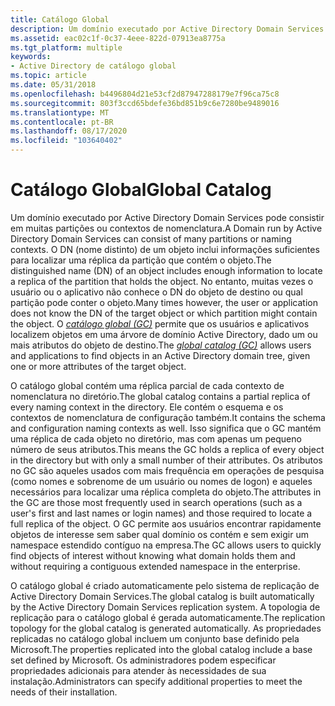 ```yaml
---
title: Catálogo Global
description: Um domínio executado por Active Directory Domain Services pode consistir em muitas partições ou contextos de nomenclatura.
ms.assetid: eac02c1f-0c37-4eee-822d-07913ea8775a
ms.tgt_platform: multiple
keywords:
- Active Directory de catálogo global
ms.topic: article
ms.date: 05/31/2018
ms.openlocfilehash: b4496804d21e53cf2d87947288179e7f96ca75c8
ms.sourcegitcommit: 803f3ccd65bdefe36bd851b9c6e7280be9489016
ms.translationtype: MT
ms.contentlocale: pt-BR
ms.lasthandoff: 08/17/2020
ms.locfileid: "103640402"
---
```

# <a name="global-catalog"></a><span data-ttu-id="8a382-104">Catálogo Global</span><span class="sxs-lookup"><span data-stu-id="8a382-104">Global Catalog</span></span>

<span data-ttu-id="8a382-105">Um domínio executado por Active Directory Domain Services pode consistir em muitas partições ou contextos de nomenclatura.</span><span class="sxs-lookup"><span data-stu-id="8a382-105">A Domain run by Active Directory Domain Services can consist of many partitions or naming contexts.</span></span> <span data-ttu-id="8a382-106">O DN (nome distinto) de um objeto inclui informações suficientes para localizar uma réplica da partição que contém o objeto.</span><span class="sxs-lookup"><span data-stu-id="8a382-106">The distinguished name (DN) of an object includes enough information to locate a replica of the partition that holds the object.</span></span> <span data-ttu-id="8a382-107">No entanto, muitas vezes o usuário ou o aplicativo não conhece o DN do objeto de destino ou qual partição pode conter o objeto.</span><span class="sxs-lookup"><span data-stu-id="8a382-107">Many times however, the user or application does not know the DN of the target object or which partition might contain the object.</span></span> <span data-ttu-id="8a382-108">O [*catálogo global (GC)*](/previous-versions/windows/desktop/legacy/ms681905(v=vs.85)) permite que os usuários e aplicativos localizem objetos em uma árvore de domínio Active Directory, dado um ou mais atributos do objeto de destino.</span><span class="sxs-lookup"><span data-stu-id="8a382-108">The [*global catalog (GC)*](/previous-versions/windows/desktop/legacy/ms681905(v=vs.85)) allows users and applications to find objects in an Active Directory domain tree, given one or more attributes of the target object.</span></span>

<span data-ttu-id="8a382-109">O catálogo global contém uma réplica parcial de cada contexto de nomenclatura no diretório.</span><span class="sxs-lookup"><span data-stu-id="8a382-109">The global catalog contains a partial replica of every naming context in the directory.</span></span> <span data-ttu-id="8a382-110">Ele contém o esquema e os contextos de nomenclatura de configuração também.</span><span class="sxs-lookup"><span data-stu-id="8a382-110">It contains the schema and configuration naming contexts as well.</span></span> <span data-ttu-id="8a382-111">Isso significa que o GC mantém uma réplica de cada objeto no diretório, mas com apenas um pequeno número de seus atributos.</span><span class="sxs-lookup"><span data-stu-id="8a382-111">This means the GC holds a replica of every object in the directory but with only a small number of their attributes.</span></span> <span data-ttu-id="8a382-112">Os atributos no GC são aqueles usados com mais frequência em operações de pesquisa (como nomes e sobrenome de um usuário ou nomes de logon) e aqueles necessários para localizar uma réplica completa do objeto.</span><span class="sxs-lookup"><span data-stu-id="8a382-112">The attributes in the GC are those most frequently used in search operations (such as a user's first and last names or login names) and those required to locate a full replica of the object.</span></span> <span data-ttu-id="8a382-113">O GC permite aos usuários encontrar rapidamente objetos de interesse sem saber qual domínio os contém e sem exigir um namespace estendido contíguo na empresa.</span><span class="sxs-lookup"><span data-stu-id="8a382-113">The GC allows users to quickly find objects of interest without knowing what domain holds them and without requiring a contiguous extended namespace in the enterprise.</span></span>

<span data-ttu-id="8a382-114">O catálogo global é criado automaticamente pelo sistema de replicação de Active Directory Domain Services.</span><span class="sxs-lookup"><span data-stu-id="8a382-114">The global catalog is built automatically by the Active Directory Domain Services replication system.</span></span> <span data-ttu-id="8a382-115">A topologia de replicação para o catálogo global é gerada automaticamente.</span><span class="sxs-lookup"><span data-stu-id="8a382-115">The replication topology for the global catalog is generated automatically.</span></span> <span data-ttu-id="8a382-116">As propriedades replicadas no catálogo global incluem um conjunto base definido pela Microsoft.</span><span class="sxs-lookup"><span data-stu-id="8a382-116">The properties replicated into the global catalog include a base set defined by Microsoft.</span></span> <span data-ttu-id="8a382-117">Os administradores podem especificar propriedades adicionais para atender às necessidades de sua instalação.</span><span class="sxs-lookup"><span data-stu-id="8a382-117">Administrators can specify additional properties to meet the needs of their installation.</span></span>

 

 